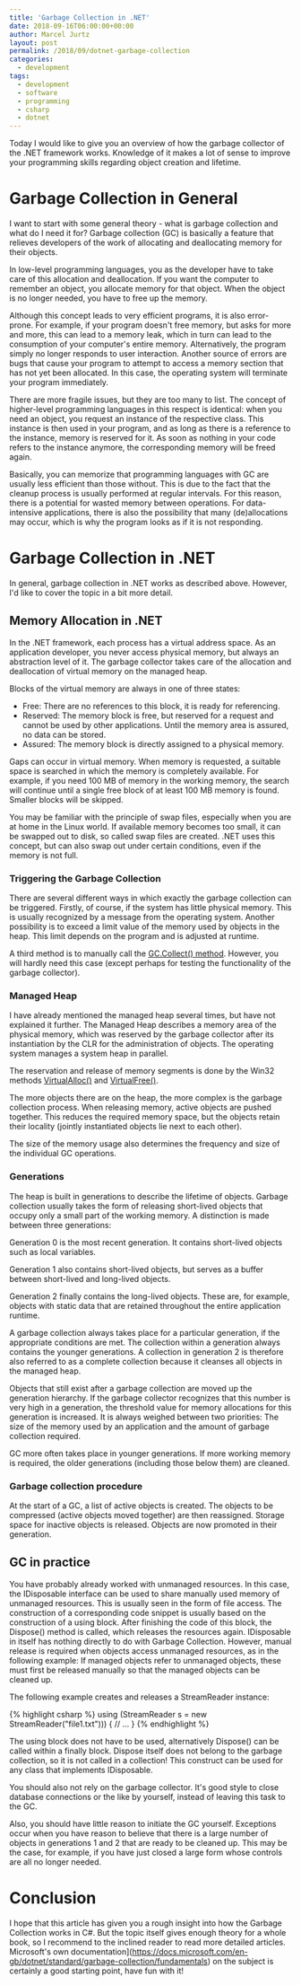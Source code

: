 ```yaml
---
title: 'Garbage Collection in .NET'
date: 2018-09-16T06:00:00+00:00
author: Marcel Jurtz
layout: post
permalink: /2018/09/dotnet-garbage-collection
categories:
  - development
tags:
  - development
  - software
  - programming
  - csharp
  - dotnet
---
```


Today I would like to give you an overview of how the garbage collector of the .NET framework works. Knowledge of it makes a lot of sense to improve your programming skills regarding object creation and lifetime.

# Garbage Collection in General

I want to start with some general theory - what is garbage collection and what do I need it for? Garbage collection (GC) is basically a feature that relieves developers of the work of allocating and deallocating memory for their objects. 

In low-level programming languages, you as the developer have to take care of this allocation and deallocation. If you want the computer to remember an object, you allocate memory for that object. When the object is no longer needed, you have to free up the memory. 

Although this concept leads to very efficient programs, it is also error-prone. For example, if your program doesn't free memory, but asks for more and more, this can lead to a memory leak, which in turn can lead to the consumption of your computer's entire memory. Alternatively, the program simply no longer responds to user interaction. Another source of errors are bugs that cause your program to attempt to access a memory section that has not yet been allocated. In this case, the operating system will terminate your program immediately. 

There are more fragile issues, but they are too many to list. The concept of higher-level programming languages in this respect is identical: when you need an object, you request an instance of the respective class. This instance is then used in your program, and as long as there is a reference to the instance, memory is reserved for it. As soon as nothing in your code refers to the instance anymore, the corresponding memory will be freed again.

Basically, you can memorize that programming languages with GC are usually less efficient than those without. This is due to the fact that the cleanup process is usually performed at regular intervals. For this reason, there is a potential for wasted memory between operations. For data-intensive applications, there is also the possibility that many (de)allocations may occur, which is why the program looks as if it is not responding.

# Garbage Collection in .NET

In general, garbage collection in .NET works as described above. However, I'd like to cover the topic in a bit more detail.

## Memory Allocation in .NET

In the .NET framework, each process has a virtual address space. As an application developer, you never access physical memory, but always an abstraction level of it. The garbage collector takes care of the allocation and deallocation of virtual memory on the managed heap. 

Blocks of the virtual memory are always in one of three states: 

* Free: There are no references to this block, it is ready for referencing. 
* Reserved: The memory block is free, but reserved for a request and cannot be used by other applications. Until the memory area is assured, no data can be stored. 
* Assured: The memory block is directly assigned to a physical memory. 

Gaps can occur in virtual memory. When memory is requested, a suitable space is searched in which the memory is completely available. For example, if you need 100 MB of memory in the working memory, the search will continue until a single free block of at least 100 MB memory is found. Smaller blocks will be skipped.

You may be familiar with the principle of swap files, especially when you are at home in the Linux world. If available memory becomes too small, it can be swapped out to disk, so called swap files are created. .NET uses this concept, but can also swap out under certain conditions, even if the memory is not full. 

### Triggering the Garbage Collection 

There are several different ways in which exactly the garbage collection can be triggered. Firstly, of course, if the system has little physical memory. This is usually recognized by a message from the operating system. Another possibility is to exceed a limit value of the memory used by objects in the heap. This limit depends on the program and is adjusted at runtime. 

A third method is to manually call the [GC.Collect() method](https://docs.microsoft.com/en-gb/dotnet/api/system.gc.collect?view=netframework-4.7.2). However, you will hardly need this case (except perhaps for testing the functionality of the garbage collector).

### Managed Heap

I have already mentioned the managed heap several times, but have not explained it further. The Managed Heap describes a memory area of the physical memory, which was reserved by the garbage collector after its instantiation by the CLR for the administration of objects. The operating system manages a system heap in parallel.

The reservation and release of memory segments is done by the Win32 methods [VirtualAlloc()](https://msdn.microsoft.com/library/aa366887.aspx) and [VirtualFree()](https://msdn.microsoft.com/library/aa366892.aspx).

The more objects there are on the heap, the more complex is the garbage collection process. When releasing memory, active objects are pushed together. This reduces the required memory space, but the objects retain their locality (jointly instantiated objects lie next to each other). 

The size of the memory usage also determines the frequency and size of the individual GC operations. 

### Generations 

The heap is built in generations to describe the lifetime of objects. Garbage collection usually takes the form of releasing short-lived objects that occupy only a small part of the working memory. A distinction is made between three generations: 

Generation 0 is the most recent generation. It contains short-lived objects such as local variables. 

Generation 1 also contains short-lived objects, but serves as a buffer between short-lived and long-lived objects. 

Generation 2 finally contains the long-lived objects. These are, for example, objects with static data that are retained throughout the entire application runtime. 

A garbage collection always takes place for a particular generation, if the appropriate conditions are met. The collection within a generation always contains the younger generations. A collection in generation 2 is therefore also referred to as a complete collection because it cleanses all objects in the managed heap. 

Objects that still exist after a garbage collection are moved up the generation hierarchy. If the garbage collector recognizes that this number is very high in a generation, the threshold value for memory allocations for this generation is increased. It is always weighed between two priorities: The size of the memory used by an application and the amount of garbage collection required. 

GC more often takes place in younger generations. If more working memory is required, the older generations (including those below them) are cleaned. 

### Garbage collection procedure 

At the start of a GC, a list of active objects is created. The objects to be compressed (active objects moved together) are then reassigned. Storage space for inactive objects is released. Objects are now promoted in their generation. 

## GC in practice 

You have probably already worked with unmanaged resources. In this case, the IDisposable interface can be used to share manually used memory of unmanaged resources. This is usually seen in the form of file access. The construction of a corresponding code snippet is usually based on the construction of a using block. After finishing the code of this block, the Dispose() method is called, which releases the resources again. IDisposable in itself has nothing directly to do with Garbage Collection. However, manual release is required when objects access unmanaged resources, as in the following example: If managed objects refer to unmanaged objects, these must first be released manually so that the managed objects can be cleaned up. 

The following example creates and releases a StreamReader instance: 

{% highlight csharp %} 
using (StreamReader s = new StreamReader("file1.txt"))) { 
    // … 
} 
{% endhighlight %}

The using block does not have to be used, alternatively Dispose() can be called within a finally block. Dispose itself does not belong to the garbage collection, so it is not called in a collection! This construct can be used for any class that implements IDisposable.

You should also not rely on the garbage collector. It's good style to close database connections or the like by yourself, instead of leaving this task to the GC.

Also, you should have little reason to initiate the GC yourself. Exceptions occur when you have reason to believe that there is a large number of objects in generations 1 and 2 that are ready to be cleaned up. This may be the case, for example, if you have just closed a large form whose controls are all no longer needed. 

# Conclusion 

I hope that this article has given you a rough insight into how the Garbage Collection works in C#. But the topic itself gives enough theory for a whole book, so I recommend to the inclined reader to read more detailed articles. Microsoft's own documentation](https://docs.microsoft.com/en-gb/dotnet/standard/garbage-collection/fundamentals) on the subject is certainly a good starting point, have fun with it! 